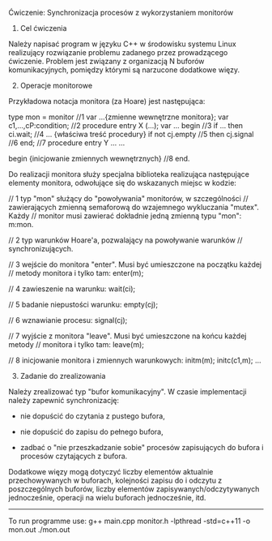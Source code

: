 Ćwiczenie:
Synchronizacja procesów z wykorzystaniem monitorów

1. Cel ćwiczenia

Należy napisać program w języku C++ w środowisku systemu Linux realizujący
rozwiązanie problemu zadanego przez prowadzącego ćwiczenie. Problem jest
związany z organizacją N buforów komunikacyjnych, pomiędzy którymi są
narzucone dodatkowe więzy.


2. Operacje monitorowe 

Przykładowa notacja monitora (za Hoare) jest następująca:

type mon = monitor                                 //1
   var ...{zmienne wewnętrzne monitora};
   var c1,...,cP:condition;                        //2
procedure entry X (...);
var ...
begin                                              //3
   if ... then ci.wait;                            //4
   ... {właściwa treść procedury}
   if not cj.empty                                 //5 
   then cj.signal                                  //6
end;                                               //7
procedure entry Y ...
...

begin 
  {inicjowanie zmiennych wewnętrznych}             //8
end.

Do realizacji monitora służy specjalna biblioteka realizująca następujące
elementy monitora, odwołujące się do wskazanych miejsc w kodzie: 

// 1 typ "mon" służący do "powoływania" monitorów, w szczególności
// zawierających zmienną semaforową do wzajemnego wykluczania "mutex". Każdy
// monitor musi zawierać dokładnie jedną zmienną typu "mon": m:mon.

// 2 typ warunków Hoare'a, pozwalający na powoływanie warunków
// synchronizujących. 

// 3 wejście do monitora "enter". Musi być umieszczone na początku każdej
// metody monitora i tylko tam: enter(m);

// 4 zawieszenie na warunku: wait(ci);

// 5 badanie niepustości warunku: empty(cj);

// 6 wznawianie procesu: signal(cj);

// 7 wyjście z monitora "leave". Musi być umieszczone na końcu każdej metody
// monitora i tylko tam: leave(m);

// 8 inicjowanie monitora i zmiennych warunkowych: initm(m); initc(c1,m); ...


3. Zadanie do zrealizowania

Należy zrealizować typ "bufor komunikacyjny". W czasie implementacji należy
zapewnić synchronizację:

- nie dopuścić do czytania z pustego bufora,

- nie dopuścić do zapisu do pełnego bufora,

- zadbać o "nie przeszkadzanie sobie" procesów zapisujących do bufora i
  procesów czytających z bufora.
  
Dodatkowe więzy mogą dotyczyć liczby elementów aktualnie przechowywanych w
buforach, kolejności zapisu do i odczytu z poszczególnych buforów, liczby
elementów zapisywanych/odczytywanych jednocześnie, operacji na wielu buforach
jednocześnie, itd.

----------------------------------------------------------------------------------

To run programme use: 
g++ main.cpp monitor.h -lpthread -std=c++11 -o mon.out
./mon.out